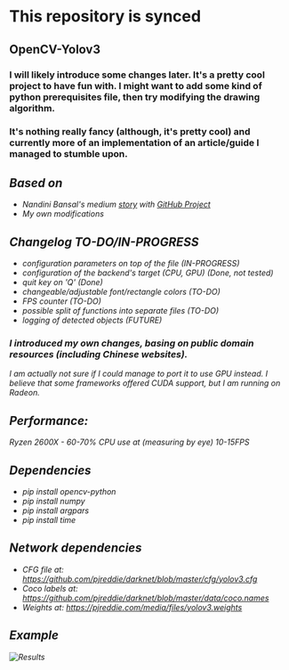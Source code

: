# This repository is synced

## OpenCV-Yolov3

### I will likely introduce some changes later. It's a pretty cool project to have fun with. I might want to add some kind of python prerequisites file, then try modifying the drawing algorithm.
### It's nothing really fancy (although, it's pretty cool) and currently more of an implementation of an article/guide I managed to stumble upon.

<I might want to implement something similar in my other projects>

## Based on 
- Nandini Bansal's medium [story](https://towardsdatascience.com/object-detection-using-yolov3-and-opencv-19ee0792a420) with [GitHub Project](https://github.com/nandinib1999/object-detection-yolo-opencv)
- My own modifications

## Changelog TO-DO/IN-PROGRESS

- configuration parameters on top of the file (IN-PROGRESS)
- configuration of the backend's target (CPU, GPU) (Done, not tested)
- quit key on 'Q' (Done)
- changeable/adjustable font/rectangle colors (TO-DO)
- FPS counter (TO-DO)
- possible split of functions into separate files (TO-DO)
- logging of detected objects (FUTURE)

### I introduced my own changes, basing on public domain resources (including Chinese websites).

I am actually not sure if I could manage to port it to use GPU instead. I believe that some frameworks offered CUDA support, but I am running on Radeon.

## Performance:

Ryzen 2600X - 60-70% CPU use at (measuring by eye) 10-15FPS

## Dependencies

- pip install opencv-python
- pip install numpy
- pip install argpars
- pip install time

## Network dependencies

- CFG file at: https://github.com/pjreddie/darknet/blob/master/cfg/yolov3.cfg
- Coco labels at: https://github.com/pjreddie/darknet/blob/master/data/coco.names
- Weights at: https://pjreddie.com/media/files/yolov3.weights

## Example
![Results](result.png)
